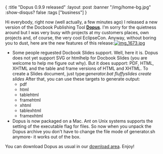 {
  :title "Dopus 0.9.9 released"
  :layout :post
  :banner "/img/home-bg.jpg"
  :show-disqus? false
  :tags ["business"]
}

Hi everybody, right now (well actually, a few minutes ago) I released a new version of the Docbook Publishing Tool [**Dopus**](http://cms.agynamix.de/downloads/cat_view-2.html). I'm sorry for the quietness around but I was very busy with projects at my customers places, own projects and, of course, the very cool EclipseCon. Anyway, without boring you to dust, here are the new features of this release:[![img\_1673.jpg](/img/uploads/2007/03/img_1673.jpg)](/img/uploads/2007/03/img_1673.jpg "img_1673.jpg")

-   Some people reguested Docbook Slides support. Well, here it is. Dopus does not yet support SVG or htmlhelp for Docbook Slides (you are welcome to help me figure out why). But it does support: PDF, HTML, XHTML and the table and frame versions of HTML and XHTML. To create a Slides document, just type:[](/img/uploads/2007/03/img_1673.jpg "img_1673.jpg")*generator.bat fluffyslides create slides* After that, you can use these targets to generate output:
    -   pdf
    -   html
    -   tablehtml
    -   framehtml
    -   xhtml
    -   tablexhtml
    -   framexhtml
-   Dopus is now packaged on a Mac. Ant on Unix systems supports the setting of the executable flag for files. So now when you unpack the Dopus archive you don't have to change the file mode of generator.sh anymore- it works out of the box.

You can download Dopus as usual in our[](http://cms.agynamix.de/downloads/cat_view-2.html) [download area](http://cms.agynamix.de/downloads/cat_view-2.html). Enjoy!
